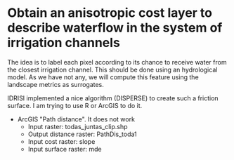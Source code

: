 # Obtain an anisotropic cost layer to describe waterflow in the system of irrigation channels


The idea is to label each pixel according to its chance to receive water from the closest irrigation channel. This should be done using an hydrological model. As we have not any, we will compute this feature using the landscape metrics as surrogates.

IDRISI implemented a nice algorithm (DISPERSE) to create such a friction surface. I am trying to use R or ArcGIS to do it.

* ArcGIS "Path distance". It does not work
	* Input raster: todas_juntas_clip.shp
	* Output distance raster: PathDis_toda1
	* Input cost raster: slope
	* Input surface raster: mde